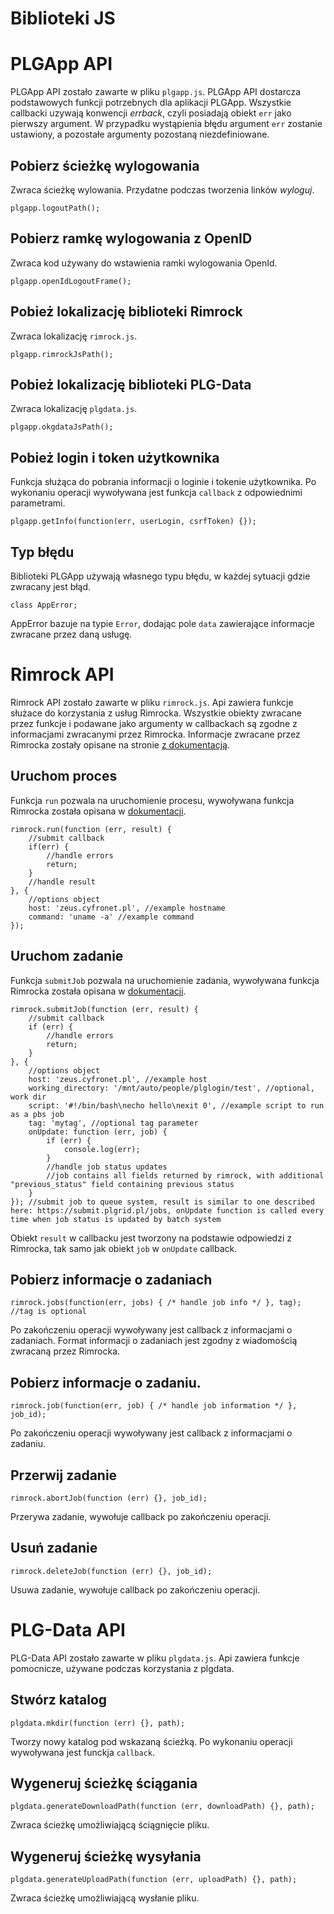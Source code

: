 # Biblioteki JS

# PLGApp API

PLGApp API zostało zawarte w pliku `plgapp.js`. PLGApp API dostarcza
podstawowych funkcji potrzebnych dla aplikacji PLGApp. Wszystkie
callbacki uzywają konwencji *errback*, czyli posiadają obiekt `err`
jako pierwszy argument. W przypadku wystąpienia błędu argument `err`
zostanie ustawiony, a pozostałe argumenty pozostaną niezdefiniowane.

## Pobierz ścieżkę wylogowania

Zwraca ścieżkę wylowania. Przydatne podczas tworzenia linków *wyloguj*.

```
plgapp.logoutPath();
```

## Pobierz ramkę wylogowania z OpenID

Zwraca kod używany do wstawienia ramki wylogowania OpenId.

```
plgapp.openIdLogoutFrame();
```
## Pobież lokalizację biblioteki Rimrock

Zwraca lokalizację `rimrock.js`.

```
plgapp.rimrockJsPath();
```

## Pobież lokalizację biblioteki PLG-Data

Zwraca lokalizację `plgdata.js`.

```
plgapp.okgdataJsPath();
```

## Pobież login i token użytkownika

Funkcja służąca do pobrania informacji o loginie i tokenie użytkownika.
Po wykonaniu operacji wywoływana jest funkcja `callback`
z odpowiednimi parametrami.

```
plgapp.getInfo(function(err, userLogin, csrfToken) {});
```

## Typ błędu

Biblioteki PLGApp używają własnego typu błędu, w każdej sytuacji gdzie
zwracany jest błąd.

```
class AppError;
```
AppError bazuje na typie `Error`, dodając pole `data` zawierające
informacje zwracane przez daną usługę.

# Rimrock API

Rimrock API zostało zawarte w pliku `rimrock.js`. Api zawiera funkcje
służace do korzystania z usług Rimrocka.
Wszystkie obiekty zwracane przez funkcje i podawane jako argumenty w callbackach
są zgodne z informacjami zwracanymi przez Rimrocka. Informacje zwracane
przez Rimrocka zostały opisane na stronie [z dokumentacją](https://submit.plgrid.pl/processes).

## Uruchom proces

Funkcja `run` pozwala na uruchomienie procesu, wywoływana funkcja
Rimrocka została opisana w [dokumentacji](https://submit.plgrid.pl/processes).

```
rimrock.run(function (err, result) {
    //submit callback
    if(err) {
        //handle errors
        return;
    }
    //handle result
}, {
    //options object
    host: 'zeus.cyfronet.pl', //example hostname
    command: 'uname -a' //example command
});
```

## Uruchom zadanie

Funkcja `submitJob` pozwala na uruchomienie zadania, wywoływana funkcja
Rimrocka została opisana w [dokumentacji](https://submit.plgrid.pl/jobs).

```
rimrock.submitJob(function (err, result) {
    //submit callback
    if (err) {
        //handle errors
        return;
    }
}, {
    //options object
    host: 'zeus.cyfronet.pl', //example host
    working_directory: '/mnt/auto/people/plglogin/test', //optional, work dir
    script: '#!/bin/bash\necho hello\nexit 0', //example script to run as a pbs job
    tag: 'mytag', //optional tag parameter
    onUpdate: function (err, job) {
        if (err) {
            console.log(err);
        }
        //handle job status updates
        //job contains all fields returned by rimrock, with additional "previous_status" field containing previous status
    }
}); //submit job to queue system, result is similar to one described here: https://submit.plgrid.pl/jobs, onUpdate function is called every time when job status is updated by batch system
```

Obiekt `result` w callbacku jest tworzony na podstawie odpowiedzi z Rimrocka, tak samo jak obiekt `job` w `onUpdate`
callback.

## Pobierz informacje o zadaniach

```
rimrock.jobs(function(err, jobs) { /* handle job info */ }, tag); //tag is optional
```

Po zakończeniu operacji wywoływany jest callback z informacjami o zadaniach. Format informacji o zadaniach
jest zgodny z wiadomością zwracaną przez Rimrocka.

## Pobierz informacje o zadaniu.

```
rimrock.job(function(err, job) { /* handle job information */ }, job_id);
```

Po zakończeniu operacji wywoływany jest callback z informacjami o zadaniu.

## Przerwij zadanie

```
rimrock.abortJob(function (err) {}, job_id);
```

Przerywa zadanie, wywołuje callback po zakończeniu operacji.

## Usuń zadanie

```
rimrock.deleteJob(function (err) {}, job_id);
```

Usuwa zadanie, wywołuje callback po zakończeniu operacji.

# PLG-Data API

PLG-Data API zostało zawarte w pliku `plgdata.js`. Api zawiera funkcje
pomocnicze, używane podczas korzystania z plgdata.

## Stwórz katalog

```
plgdata.mkdir(function (err) {}, path);
```

Tworzy nowy katalog pod wskazaną ścieżką. Po wykonaniu operacji wywoływana
jest funckja `callback`.

## Wygeneruj ścieżkę ściągania

```
plgdata.generateDownloadPath(function (err, downloadPath) {}, path);
```

Zwraca ścieżkę umożliwiającą ściągnięcie pliku.

## Wygeneruj ścieżkę wysyłania

```
plgdata.generateUploadPath(function (err, uploadPath) {}, path);
```

Zwraca ścieżkę umożliwiającą wysłanie pliku.